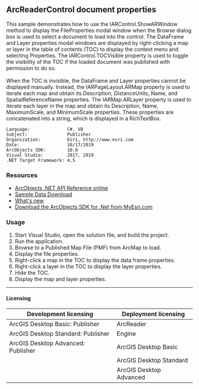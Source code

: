 ## ArcReaderControl document properties

  <div xmlns="http://www.w3.org/1999/xhtml">This sample demonstrates how to use the IARControl.ShowARWindow method to display the FileProperties modal window when the Browse dialog box is used to select a document to load into the control. The DataFrame and Layer properties modal windows are displayed by right-clicking a map or layer in the table of contents (TOC) to display the context menu and selecting Properties. The IARControl.TOCVisible property is used to toggle the visibility of the TOC if the loaded document was published with permission to do so. </div>
  <div xmlns="http://www.w3.org/1999/xhtml"> </div>
  <div xmlns="http://www.w3.org/1999/xhtml">When the TOC is invisible, the DataFrame and Layer properties cannot be displayed manually. Instead, the IARPageLayout.ARMap property is used to iterate each map and obtain its Description, DistanceUnits, Name, and SpatialReferenceName properties. The IARMap.ARLayer property is used to iterate each layer in the map and obtain its Description, Name, MaximumScale, and MinimumScale properties. These properties are concatenated into a string, which is displayed in a RichTextBox.</div>  


<!-- TODO: Fill this section below with metadata about this sample-->
```
Language:              C#, VB
Subject:               Publisher
Organization:          Esri, http://www.esri.com
Date:                  10/17/2019
ArcObjects SDK:        10.8
Visual Studio:         2017, 2019
.NET Target Framework: 4.5
```

### Resources

* [ArcObjects .NET API Reference online](http://desktop.arcgis.com/en/arcobjects/latest/net/webframe.htm)  
* [Sample Data Download](../../releases)  
* [What's new](http://desktop.arcgis.com/en/arcobjects/latest/net/webframe.htm#91cabc68-2271-400a-8ff9-c7fb25108546.htm)  
* [Download the ArcObjects SDK for .Net from MyEsri.com](https://my.esri.com/)  

### Usage
1. Start Visual Studio, open the solution file, and build the project.   
1. Run the application.  
1. Browse to a Published Map File (PMF) from ArcMap to load.  
1. Display the file properties.   
1. Right-click a map in the TOC to display the data frame properties.  
1. Right-click a layer in the TOC to display the layer properties.   
1. Hide the TOC.   
1. Display the map and layer properties.   









---------------------------------

#### Licensing  
| Development licensing | Deployment licensing | 
| ------------- | ------------- | 
| ArcGIS Desktop Basic: Publisher | ArcReader |  
| ArcGIS Desktop Standard: Publisher | Engine |  
| ArcGIS Desktop Advanced: Publisher | ArcGIS Desktop Basic |  
|  | ArcGIS Desktop Standard |  
|  | ArcGIS Desktop Advanced |  


